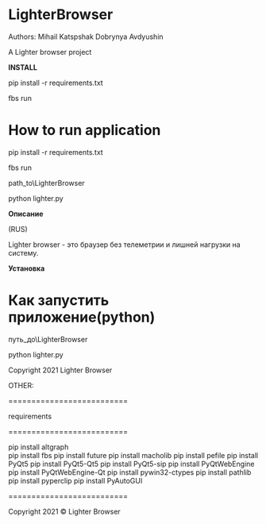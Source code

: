# LighterBrowser

Authors:
Mihail Katspshak
Dobrynya Avdyushin

A Lighter browser project

<b>INSTALL</b>

pip install -r requirements.txt

fbs run

# How to run application

pip install -r requirements.txt

fbs run


path_to\LighterBrowser

python lighter.py


<b>Описание</b>

(RUS)

Lighter browser - это браузер без телеметрии и лишней нагрузки на систему.

<b>Установка</b>

# Как запустить приложение(python)

путь_до\LighterBrowser

python lighter.py


Copyright 2021 Lighter Browser


OTHER:

==========================

requirements

==========================

pip install altgraph  <br/>
pip install fbs
pip install future
pip install macholib
pip install pefile
pip install PyQt5
pip install PyQt5-Qt5
pip install PyQt5-sip
pip install PyQtWebEngine
pip install PyQtWebEngine-Qt
pip install pywin32-ctypes
pip install pathlib
pip install pyperclip
pip install PyAutoGUI

==========================

Copyright 2021 © Lighter Browser
